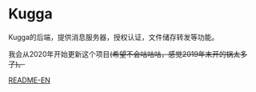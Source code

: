 # Kugga
Kugga的后端，提供消息服务器，授权认证，文件储存转发等功能。

我会从2020年开始更新这个项目<del>(希望不会咕咕咕，感觉2019年末开的锅太多了)。</del>

[README-EN](README.md)